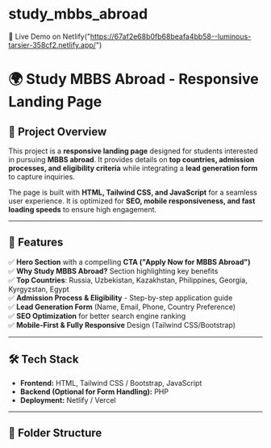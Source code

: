# study_mbbs_abroad

🔗 Live Demo on Netlify("https://67af2e68b0fb68beafa4bb58--luminous-tarsier-358cf2.netlify.app/")


# 🌍 Study MBBS Abroad - Responsive Landing Page

## **🚀 Project Overview**
This project is a **responsive landing page** designed for students interested in pursuing **MBBS abroad**. It provides details on **top countries, admission processes, and eligibility criteria** while integrating a **lead generation form** to capture inquiries. 

The page is built with **HTML, Tailwind CSS, and JavaScript** for a seamless user experience. It is optimized for **SEO, mobile responsiveness, and fast loading speeds** to ensure high engagement. 

---

## **📌 Features**
✅ **Hero Section** with a compelling **CTA ("Apply Now for MBBS Abroad")**  
✅ **Why Study MBBS Abroad?** Section highlighting key benefits  
✅ **Top Countries**: Russia, Uzbekistan, Kazakhstan, Philippines, Georgia, Kyrgyzstan, Egypt  
✅ **Admission Process & Eligibility** - Step-by-step application guide  
✅ **Lead Generation Form** (Name, Email, Phone, Country Preference)  
✅ **SEO Optimization** for better search engine ranking  
✅ **Mobile-First & Fully Responsive** Design (Tailwind CSS/Bootstrap)  

---

## **🛠️ Tech Stack**
- **Frontend:** HTML, Tailwind CSS / Bootstrap, JavaScript  
- **Backend (Optional for Form Handling):** PHP  
- **Deployment:** Netlify / Vercel  

---

## **📂 Folder Structure**

